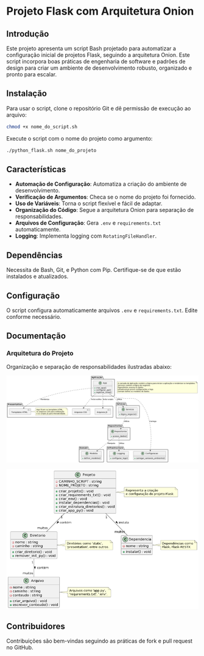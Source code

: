 # Projeto Flask com Arquitetura Onion

## Introdução

Este projeto apresenta um script Bash projetado para automatizar a configuração inicial de projetos Flask, seguindo a arquitetura Onion. Este script incorpora boas práticas de engenharia de software e padrões de design para criar um ambiente de desenvolvimento robusto, organizado e pronto para escalar.

## Instalação

Para usar o script, clone o repositório Git e dê permissão de execução ao arquivo:

```bash
chmod +x nome_do_script.sh
```

Execute o script com o nome do projeto como argumento:

```bash
./python_flask.sh nome_do_projeto
```

## Características

- **Automação de Configuração**: Automatiza a criação do ambiente de desenvolvimento.
- **Verificação de Argumentos**: Checa se o nome do projeto foi fornecido.
- **Uso de Variáveis**: Torna o script flexível e fácil de adaptar.
- **Organização do Código**: Segue a arquitetura Onion para separação de responsabilidades.
- **Arquivos de Configuração**: Gera `.env` e `requirements.txt` automaticamente.
- **Logging**: Implementa logging com `RotatingFileHandler`.

## Dependências

Necessita de Bash, Git, e Python com Pip. Certifique-se de que estão instalados e atualizados.

## Configuração

O script configura automaticamente arquivos `.env` e `requirements.txt`. Edite conforme necessário.

## Documentação

### Arquitetura do Projeto

Organização e separação de responsabilidades ilustradas abaixo:

![Arquitetura do Projeto](ArquiteturaProjeto.png)

![Arquitetura do Script](ArquiteturaScript.png)

## Contribuidores

Contribuições são bem-vindas seguindo as práticas de fork e pull request no GitHub.
